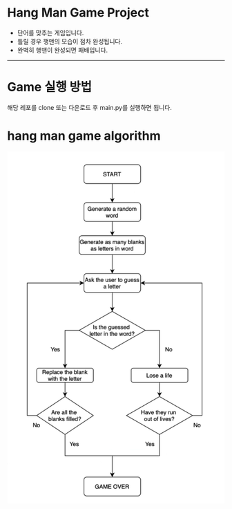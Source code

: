# Hang Man Game Project
- 단어를 맞추는 게임입니다.
- 틀릴 경우 행맨의 모습이 점차 완성됩니다.
- 완벽히 행맨이 완성되면 패배입니다.

---

# Game 실행 방법
해당 레포를 clone 또는 다운로드 후 main.py를 실행하면 됩니다.

# hang man game algorithm
![Alt text](image.png)